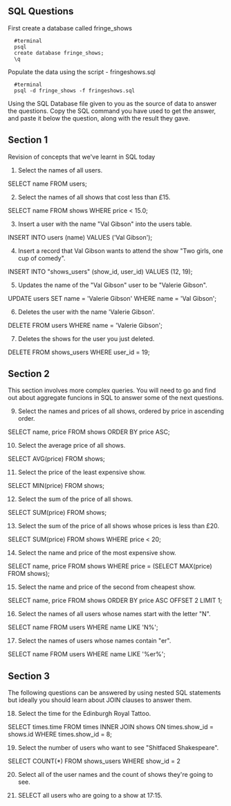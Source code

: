## SQL Questions

First create a database called fringe_shows
```
  #terminal
  psql
  create database fringe_shows;
  \q
```

Populate the data using the script - fringeshows.sql
```
  #terminal
  psql -d fringe_shows -f fringeshows.sql
```

Using the SQL Database file given to you as the source of data to answer the questions.  Copy the SQL command you have used to get the answer, and paste it below the question, along with the result they gave.


## Section 1

  Revision of concepts that we've learnt in SQL today

  1. Select the names of all users.

  SELECT name FROM users;

  2. Select the names of all shows that cost less than £15.

  SELECT name FROM shows WHERE price < 15.0;

  3. Insert a user with the name "Val Gibson" into the users table.

  INSERT INTO users (name) VALUES ('Val Gibson');

  4. Insert a record that Val Gibson wants to attend the show "Two girls, one cup of comedy".

  INSERT INTO "shows_users" (show_id, user_id) VALUES (12, 19);

  5. Updates the name of the "Val Gibson" user to be "Valerie Gibson".

  UPDATE users SET name = 'Valerie Gibson' WHERE name = 'Val Gibson';

  6. Deletes the user with the name 'Valerie Gibson'.

  DELETE FROM users WHERE name = 'Valerie Gibson';

  7. Deletes the shows for the user you just deleted.

  DELETE FROM shows_users WHERE user_id = 19;



## Section 2

  This section involves more complex queries.  You will need to go and find out about aggregate funcions in SQL to answer some of the next questions.

  9. Select the names and prices of all shows, ordered by price in ascending order.

  SELECT name, price FROM shows ORDER BY price ASC;

  10. Select the average price of all shows.

  SELECT AVG(price) FROM shows;

  11. Select the price of the least expensive show.

  SELECT MIN(price) FROM shows;

  12. Select the sum of the price of all shows.

  SELECT SUM(price) FROM shows;

  13. Select the sum of the price of all shows whose prices is less than £20.

  SELECT SUM(price) FROM shows WHERE price < 20;

  14. Select the name and price of the most expensive show.

  SELECT name, price FROM shows WHERE price = (SELECT MAX(price) FROM shows);

  15. Select the name and price of the second from cheapest show.

  SELECT name, price FROM shows ORDER BY price ASC OFFSET 2 LIMIT 1;

  16. Select the names of all users whose names start with the letter "N".

  SELECT name FROM users WHERE name LIKE 'N%';

  17. Select the names of users whose names contain "er".

  SELECT name FROM users WHERE name LIKE '%er%';



## Section 3

  The following questions can be answered by using nested SQL statements but ideally you should learn about JOIN clauses to answer them.

  18. Select the time for the Edinburgh Royal Tattoo.

  SELECT times.time FROM times
  INNER JOIN shows ON times.show_id = shows.id
  WHERE times.show_id = 8;

  19. Select the number of users who want to see "Shitfaced Shakespeare".

  SELECT COUNT(*) FROM shows_users WHERE show_id = 2

  20. Select all of the user names and the count of shows they're going to see.

  21. SELECT all users who are going to a show at 17:15.

